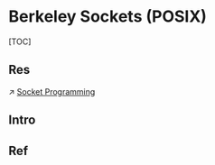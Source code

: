 # Berkeley Sockets (POSIX)

[TOC]



## Res
↗ [Socket Programming](../../../../../../🏎️%20Computer%20Networking/🎅🏼%20Socket%20Programming/Socket%20Programming.md)



## Intro


## Ref

